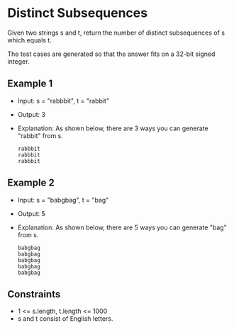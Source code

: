 # Distinct Subsequences

Given two strings s and t, return the number of distinct subsequences of s which equals t.

The test cases are generated so that the answer fits on a 32-bit signed integer.

## Example 1

- Input: s = "rabbbit", t = "rabbit"
- Output: 3
- Explanation: As shown below, there are 3 ways you can generate "rabbit" from s.

      rabbbit
      rabbbit
      rabbbit

## Example 2

- Input: s = "babgbag", t = "bag"
- Output: 5
- Explanation: As shown below, there are 5 ways you can generate "bag" from s.

      babgbag
      babgbag
      babgbag
      babgbag
      babgbag

## Constraints

- 1 <= s.length, t.length <= 1000
- s and t consist of English letters.
